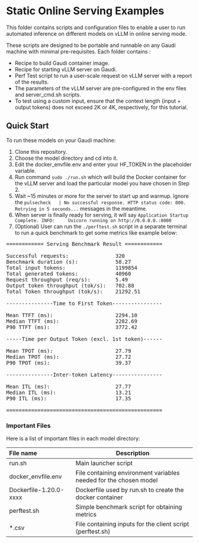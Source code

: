 # Static Online Serving Examples
This folder contains scripts and configuration files to enable a user to run automated inference on different models on vLLM in online serving mode.

These scripts are designed to be portable and runnable on any Gaudi machine with minimal pre-requisites. Each folder contains :
- Recipe to build Gaudi container image.
- Recipe for starting vLLM server on Gaudi.
- Perf Test script to run a user-scale request on vLLM server with a report of the results.
- The parameters of the vLLM server are pre-configured in the env files and server_cmd.sh scripts.
- To test using a custom input, ensure that the context length (input + output tokens) does not exceed 2K or 4K, respectively, for this tutorial.

## Quick Start
To run these models on your Gaudi machine:
1) Clone this repository.
2) Choose the model directory and cd into it.
3) Edit the docker_envfile.env and enter your HF_TOKEN in the placeholder variable.
4) Run command `sudo ./run.sh` which will build the Docker container for the vLLM server and load the particular model you have chosen in Step 2.
5) Wait ~15 minutes or more for the server to start up and warmup. Ignore the `pulsecheck   | No successful response. HTTP status code: 000. Retrying in 5 seconds...` messages in the meantime. 
6) When server is finally ready for serving, it will say 
`Application Startup Complete.
INFO:     Uvicorn running on http://0.0.0.0.:8000`
7) (Optional) User can run the `./perftest.sh` script in a separate terminal to run a quick benchmark to get some metrics like example below:
<pre>
============ Serving Benchmark Result ============

Successful requests:               320
Benchmark duration (s):            58.27
Total input tokens:                1199854
Total generated tokens:            40960
Request throughput (req/s):        5.49
Output token throughput (tok/s):   702.88
Total Token throughput (tok/s):    21292.51

---------------Time to First Token----------------

Mean TTFT (ms):                    2294.10
Median TTFT (ms):                  2282.69
P90 TTFT (ms):                     3772.42

-----Time per Output Token (excl. 1st token)------

Mean TPOT (ms):                    27.79
Median TPOT (ms):                  27.72
P90 TPOT (ms):                     39.37

---------------Inter-token Latency----------------

Mean ITL (ms):                     27.77
Median ITL (ms):                   13.21
P90 ITL (ms):                      17.35

==================================================
</pre>

### Important Files 

Here is a list of important files in each model directory:

|File name| Description|
|:--------|------------|
|run.sh |Main launcher script|
|docker_envfile.env |File containing environment variables needed for the chosen model |
|Dockerfile-1.20.0-xxxx| Dockerfile used by run.sh to create the docker container |
|perftest.sh |Simple benchmark script for obtaining metrics
|*.csv |File containing inputs for the client script (perftest.sh)|
